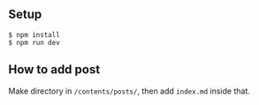 ## Setup

```shell
$ npm install
$ npm run dev
```

## How to add post

Make directory in `/contents/posts/`, then add `index.md` inside that.
